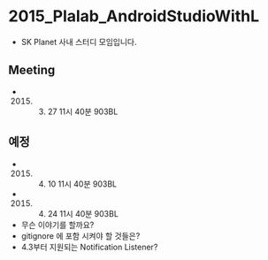 # 2015_Plalab_AndroidStudioWithL
* SK Planet 사내 스터디 모임입니다.
 
## Meeting
* 2015. 03. 27 11시 40분 903BL

## 예정
* 2015. 04. 10 11시 40분 903BL
* 2015. 04. 24 11시 40분 903BL
* 무슨 이야기를 할까요?
 * gitignore 에 포함 시켜야 할 것들은?
 * 4.3부터 지원되는 Notification Listener?
